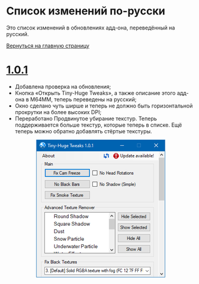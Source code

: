 # Список изменений по-русски
Это список изменений в обновлениях адд-она, переведённый на русский.

[Вернуться на главную страницу](https://github.com/vazhka-dolya/TinyHugeTweaks/blob/main/README.ru.md)
# [1.0.1](https://github.com/vazhka-dolya/TinyHugeTweaks/releases/tag/v1.0.1)
- Добавлена проверка на обновления;
- Кнопка «Открыть Tiny-Huge Tweaks», а также описание этого адд-она в M64MM, теперь переведены на русский;
- Окно сделано чуть ширше и теперь не должно быть горизонтальной прокрутки на более высоких DPI;
- Переработано Продвинутое убирание текстур. Теперь поддерживается больше текстур, которые теперь в списке. Ещё теперь можно обратно добавлять стёртые текстуры.

<p align="center">
  <img src="https://github.com/vazhka-dolya/TinyHugeTweaks/blob/main/GitHubImg/ReadmeImage3_eng.png"/>
</p>
